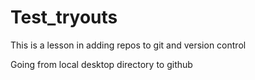# Test_tryouts
This is a lesson in adding repos to git and version control

Going from local desktop directory to github
